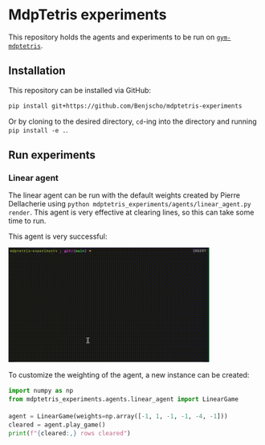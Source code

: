 # MdpTetris experiments

This repository holds the agents and experiments to be run on 
[`gym-mdptetris`](https://github.com/Benjscho/gym-mdptetris).

## Installation

This repository can be installed via GitHub:
```bash
pip install git+https://github.com/Benjscho/mdptetris-experiments
```
Or by cloning to the desired directory, `cd`-ing into the directory and 
running `pip install -e .`.

## Run experiments

### Linear agent

The linear agent can be run with the default weights created by Pierre 
Dellacherie using `python mdptetris_experiments/agents/linear_agent.py render`. 
This agent is very effective at clearing lines, so this can take some
time to run.

This agent is very successful:
<p align="left">
    <img src="assets/dellacherie.gif" width="400">
</p>

To customize the weighting of the agent, a new instance can be created:

```python
import numpy as np
from mdptetris_experiments.agents.linear_agent import LinearGame

agent = LinearGame(weights=np.array([-1, 1, -1, -1, -4, -1]))
cleared = agent.play_game()
print(f"{cleared:,} rows cleared")
```

